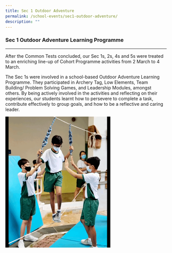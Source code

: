 ```yaml
---
title: Sec 1 Outdoor Adventure
permalink: /school-events/sec1-outdoor-adventure/
description: ""
---
```

### **Sec 1 Outdoor Adventure Learning Programme**
-----------------------------------------------------------------------------
After the Common Tests concluded, our Sec 1s, 2s, 4s and 5s were treated to an enriching line-up of Cohort Programme activities from 2 March to 4 March.

The Sec 1s were involved in a school-based Outdoor Adventure Learning Programme. They participated in Archery Tag, Low Elements, Team Building/ Problem Solving Games, and Leadership Modules, amongst others. By being actively involved in the activities and reflecting on their experiences, our students learnt how to persevere to complete a task, contribute effectively to group goals, and how to be a reflective and caring leader.

<img src="/images/Sec%201%20Outdoor%20Adventure%20Learning%20Programme.gif" 
     style="width:65%">